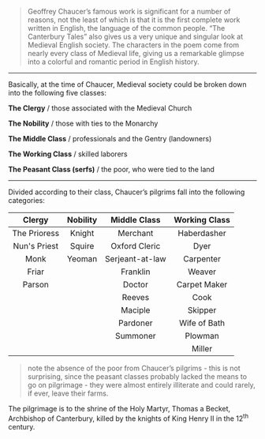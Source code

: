 > Geoffrey Chaucer’s famous work is significant for a number of reasons, not the least of which is that it is the first complete work written in English, the language of the common people. “The Canterbury Tales” also gives us a very unique and singular look at Medieval English society. The characters in the poem come from nearly every class of Medieval life, giving us a remarkable glimpse into a colorful and romantic period in English history.
> 
---
 Basically, at the time of Chaucer, Medieval society could be broken down into the following five classes:
 
 **The Clergy** / those associated with the Medieval Church
 
 **The Nobility** / those with ties to the Monarchy
 
 **The Middle Class** / professionals and the Gentry (landowners)
 
 **The Working Class** / skilled laborers
 
 **The Peasant Class (serfs)** / the poor, who were tied to the land

---
 Divided according to their class, Chaucer’s pilgrims fall into the following categories:

| Clergy | Nobility | Middle Class | Working Class |
|:------------:|:--------:|:---------------:|:-------------:|
| The Prioress | Knight | Merchant | Haberdasher |
| Nun's Priest | Squire | Oxford Cleric | Dyer |
| Monk | Yeoman | Serjeant-at-law | Carpenter |
| Friar |  | Franklin | Weaver |
| Parson |  | Doctor | Carpet Maker |
|  |  | Reeves | Cook |
|  |  | Maciple | Skipper |
|  |  | Pardoner | Wife of Bath |
|  |  | Summoner | Plowman |
|  |  |  | Miller |
> note the absence of the poor from Chaucer’s pilgrims - this is not surprising, since the peasant classes probably lacked the means to go on pilgrimage - they were almost entirely illiterate and could rarely, if ever, leave their farms.

 The pilgrimage is to the shrine of the Holy Martyr, Thomas a Becket, Archbishop of Canterbury, killed by the knights of King Henry II in the 12<sup>th</sup> century.
